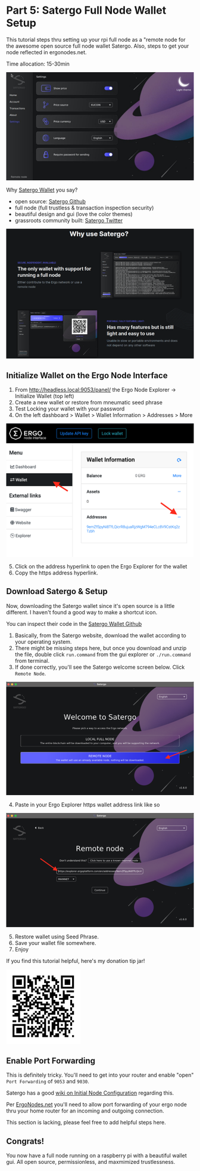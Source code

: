 # Part 5: Satergo Full Node Wallet Setup
This tutorial steps thru setting up your rpi full node as a "remote node for the awesome open source full node wallet Satergo. Also, steps to get your node reflected in ergonodes.net.

Time allocation: 15-30min

![satergo_settings](/images/satergo_settings.jpeg)

Why [Satergo Wallet](https://satergo.com/) you say?
- open source: [Satergo Github](https://github.com/Satergo/Satergo)
- full node (full trustless & transaction inspection security)
- beautiful design and gui (love the color themes)
- grassroots community built: [Satergo Twitter](https://twitter.com/SatergoWallet)

![why-satergo](/images/satergo_why_use.jpeg)

## Initialize Wallet on the Ergo Node Interface
1. From http://headless.local:9053/panel/ the Ergo Node Explorer -> Initialize Wallet (top left)
2. Create a new wallet or restore from mneumatic seed phrase
3. Test Locking your wallet with your password
4. On the left dashboard > Wallet > Wallet Information > Addresses > More

![ergo-node-wallet](/images/ergo-node-explorer-wallet.jpeg)

5. Click on the address hyperlink to open the Ergo Explorer for the wallet
6. Copy the https address hyperlink.

## Download Satergo & Setup
Now, downloading the Satergo wallet since it's open source is a little different. I haven't found a good way to make a shortcut icon.

You can inspect their code in the [Satergo Wallet Github](https://github.com/Satergo/Satergo/)

1. Basically, from the Satergo website, download the wallet according to your operating system.
2. There might be missing steps here, but once you download and unzip the file, double click `run.command` from the gui explorer or `./run.command` from terminal.
3. If done correctly, you'll see the Satergo welcome screen below. Click `Remote Node`.

![satergo-welcome](/images/satergo-welcome.jpeg)

4. Paste in your Ergo Explorer https wallet address link like so

![satergo-wallet-registration](/images/satergo-wallet-registeration.jpeg)

5. Restore wallet using Seed Phrase.
6. Save your wallet file somewhere.
7. Enjoy

If you find this tutorial helpful, here's my donation tip jar!

![donations-qr-code](/images/wallet-qr-code.jpeg)


## Enable Port Forwarding
This is definitely tricky. You'll need to get into your router and enable "open" `Port Forwarding` of `9053` and `9030`.

Satergo has a good [wiki on Initial Node Configuration](https://github.com/Satergo/Satergo/wiki/Initial-node-configuration) regarding this.

Per [ErgoNodes.net](http://ergonodes.net/) you'll need to allow port forwarding of your ergo node thru your home router for an incoming and outgoing connection.

This section is lacking, please feel free to add helpful steps here.

## Congrats!

You now have a full node running on a raspberry pi with a beautiful wallet gui. All open source, permissionless, and maxmimized trustlessness.

